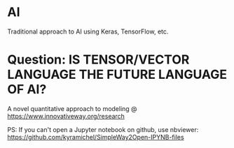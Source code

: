 # AI 
Traditional approach to AI using Keras, TensorFlow, etc.

# Question: IS TENSOR/VECTOR LANGUAGE THE FUTURE LANGUAGE OF AI?  
A novel quantitative approach to modeling @ https://www.innovativeway.org/research


PS: If you can't open a Jupyter notebook on github, use nbviewer:
https://github.com/kyramichel/SimpleWay2Open-IPYNB-files
